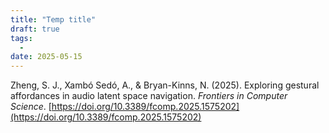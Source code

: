 ```yaml
---
title: "Temp title"
draft: true
tags:
  -
date: 2025-05-15  
---
```

Zheng, S. J., Xambó Sedó, A., & Bryan-Kinns, N. (2025). Exploring gestural affordances in audio latent space navigation. _Frontiers in Computer Science_. [https://doi.org/10.3389/fcomp.2025.1575202](https://doi.org/10.3389/fcomp.2025.1575202) 